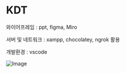 # KDT

와이어프레임 : ppt, figma, Miro

서버 및 네트워크 : xampp, chocolatey, ngrok 활용

개발환경 : vscode

![Image](https://github.com/user-attachments/assets/1c9d5124-362f-4714-82bf-57f4641195cd)
